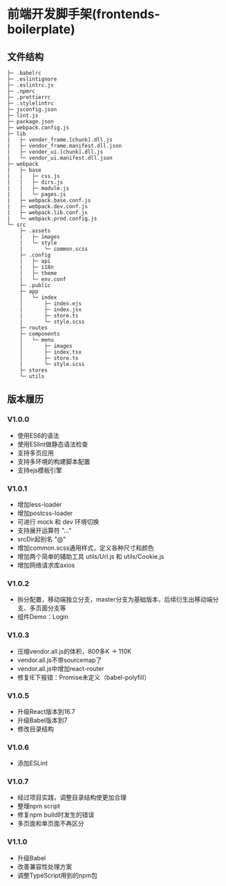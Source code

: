 # 前端开发脚手架(frontends-boilerplate)

## 文件结构

```
├─ .babelrc
├─ .eslintignore
├─ .eslintrc.js
├─ .npmrc
├─ .prettierrc
├─ .stylelintrc
├─ jsconfig.json
├─ lint.js
├─ package.json
├─ webpack.config.js 
├─ lib
|   ├─ vender_frame.[chunk].dll.js
|   ├─ vendor_frame.manifest.dll.json
|   ├─ vender_ui.[chunk].dll.js
|   └─ vendor_ui.manifest.dll.json
├─ webpack
|   ├─ base
|   |   ├─ css.js
|   |   ├─ dirs.js
|   |   ├─ module.js
|   |   └─ pages.js 
|   ├─ webpack.base.conf.js
|   ├─ webpack.dev.conf.js
|   ├─ webpack.lib.conf.js
|   └─ webpack.prod.config.js
└─ src
    ├─ .assets
    |   ├─ images
    |   └─ style  
    |       └─ common.scss 
    ├─ .config
    |   ├─ api
    |   ├─ i18n
    |   ├─ theme
    |   └─ env.conf
    ├─ .public
    ├─ app
    │   └─ index 
    │       ├─ index.ejs
    |       ├─ index.jsx
    |       ├─ store.ts
    |       └─ style.scss
    ├─ routes
    ├─ components
    │   └─ menu 
    │       ├─ images  
    │       ├─ index.tsx
    │       ├─ store.ts
    |       └─ style.scss    
    ├─ stores
    └─ utils 
```

## 版本履历

### V1.0.0

* 使用ES6的语法
* 使用ESlint做静态语法检查
* 支持多页应用
* 支持多环境的构建脚本配置
* 支持ejs模板引擎

### V1.0.1

* 增加less-loader
* 增加postcss-loader
* 可进行 mock 和 dev 环境切换
* 支持展开运算符 "..."
* srcDir起别名 "@"
* 增加common.scss通用样式，定义各种尺寸和颜色
* 增加两个简单的辅助工具 utils/Url.js 和 utils/Cookie.js
* 增加网络请求库axios

### V1.0.2

* 拆分配置，移动端独立分支，master分支为基础版本，后续衍生出移动端分支、多页面分支等
* 组件Demo：Login

### V1.0.3

* 压缩vendor.all.js的体积，800多K -> 110K
* vendor.all.js不带sourcemap了
* vendor.all.js中增加react-router
* 修复IE下报错：Promise未定义（babel-polyfill）

### V1.0.5

* 升级React版本到16.7
* 升级Babel版本到7
* 修改目录结构

### V1.0.6

* 添加ESLint

### V1.0.7

* 经过项目实践，调整目录结构使更加合理
* 整理npm script
* 修复npm build时发生的错误
* 多页面和单页面不再区分

### V1.1.0

* 升级Babel
* 改善兼容性处理方案
* 调整TypeScript用到的npm包
